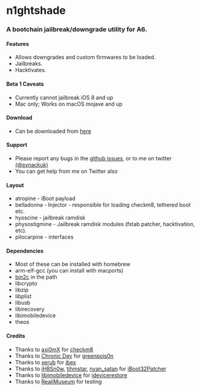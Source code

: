 # n1ghtshade

### A bootchain jailbreak/downgrade utility for A6.

#### Features

* Allows downgrades and custom firmwares to be loaded.
* Jailbreaks.
* Hacktivates.

#### Beta 1 Caveats

* Currently cannot jailbreak iOS 8 and up
* Mac only; Works on macOS mojave and up

#### Download

* Can be downloaded from [here](https://github.com/synackuk/n1ghtshade/releases)

#### Support

* Please report any bugs in the [github issues](https://github.com/synackuk/n1ghtshade/issues), or to me on twitter [(@synackuk)](https://twitter.com/synackuk)
* You can get help from me on Twitter also

#### Layout

* atropine - iBoot payload
* belladonna - Injector - responsible for loading checkm8, tethered boot etc.
* hyoscine - jailbreak ramdisk
* physostigmine - Jailbreak ramdisk modules (fstab patcher, hacktivation, etc).
* pilocarpine - interfaces

#### Dependencies

* Most of these can be installed with homebrew
* arm-elf-gcc (you can install with macports)
* [bin2c](https://github.com/gwilymk/bin2c) in the path
* libcrypto
* libzip
* libplist
* libusb
* libirecovery
* libimobiledevice
* theos

#### Credits

* Thanks to [axi0mX](https://github.com/axi0mX) for [checkm8](https://github.com/axi0mX/ipwndfu)
* Thanks to [Chronic Dev](https://github.com/Chronic-Dev) for [greenpois0n](https://github.com/Chronic-Dev/gprc5)
* Thanks to [xerub](https://github.com/xerub) for [ibex](https://github.com/xerub/ibex)
* Thanks to [iH8Sn0w](https://github.com/ih8sn0w), [tihmstar](https://github.com/tihmstar), [nyan_satan](https://github.com/nyan_satan) for [iBoot32Patcher](https://github.com/NyanSatan/iBoot32Patcher)
* Thanks to [libimobiledevice](https://github.com/libimobiledevice/) for [idevicerestore](https://github.com/libimobiledevice/idevicerestore)
* Thanks to [RealiMuseum](https://twitter.com/RealiMuseum) for testing
